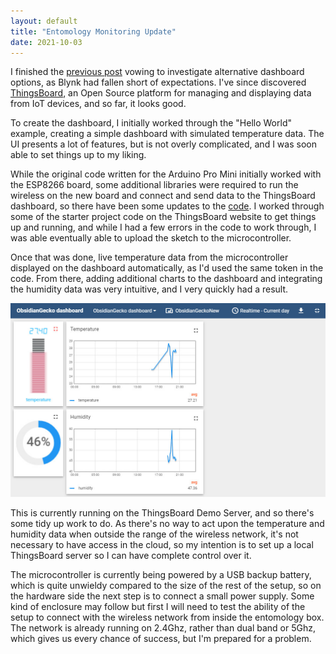 ```yaml
---
layout: default
title: "Entomology Monitoring Update"
date: 2021-10-03
---
```


I finished the [previous post](/blog/2021/09/28/entomology-monitoring-with-arduino) vowing to investigate alternative dashboard
options, as Blynk had fallen short of expectations. I've since discovered [ThingsBoard](https://thingsboard.io), an Open Source
platform for managing and displaying data from IoT devices, and so far, it looks good.

To create the dashboard, I initially worked through the "Hello World" example, creating a simple dashboard with simulated temperature data.
The UI presents a lot of features, but is not overly complicated, and I was soon able to set things up to my liking.

While the original code written for the Arduino Pro Mini initially worked with the ESP8266 board, some additional libraries
were required to run the wireless on the new board and connect and send data to the ThingsBoard dashboard, so there have been
some updates to the [code](https://github.com/obsidiangecko/entomology-monitor). I worked through some of the starter project code
on the ThingsBoard website to get things up and running, and while I had a few errors in the code to work through, I was able
eventually able to upload the sketch to the microcontroller.

Once that was done, live temperature data from the microcontroller displayed on the dashboard automatically, as I'd used the same
token in the code. From there, adding additional charts to the dashboard and integrating the humidity data was very intuitive, and 
I very quickly had a result.

![ThingsBoard Dashboard](/assets/images/Dashboard.jpg)

This is currently running on the ThingsBoard Demo Server, and so there's some tidy up work to do. As there's no way to act
upon the temperature and humidity data when outside the range of the wireless network, it's not necessary to have access in the
cloud, so my intention is to set up a local ThingsBoard server so I can have complete control over it.

The microcontroller is currently being powered by a USB backup battery, which is quite unwieldy compared to the size of the
rest of the setup, so on the hardware side the next step is to connect a small power supply. Some kind of enclosure may follow
but first I will need to test the ability of the setup to connect with the wireless network from inside the entomology box. 
The network is already running on 2.4Ghz, rather than dual band or 5Ghz, which gives us every chance of success, but I'm prepared
for a problem.